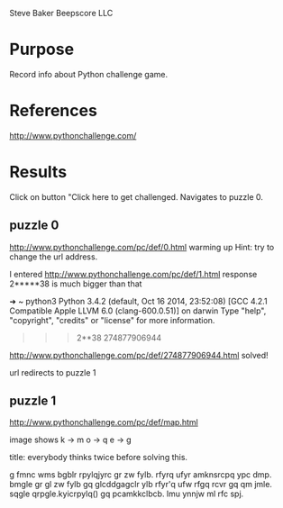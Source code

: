 Steve Baker Beepscore LLC

# Purpose
Record info about Python challenge game.

# References
http://www.pythonchallenge.com/

# Results
Click on button "Click here to get challenged.
Navigates to puzzle 0.

## puzzle 0
http://www.pythonchallenge.com/pc/def/0.html
warming up
Hint: try to change the url address.

I entered
http://www.pythonchallenge.com/pc/def/1.html
response
2*****38 is much bigger than that

➜  ~  python3
Python 3.4.2 (default, Oct 16 2014, 23:52:08)
[GCC 4.2.1 Compatible Apple LLVM 6.0 (clang-600.0.51)] on darwin
Type "help", "copyright", "credits" or "license" for more information.
>>> 2**38
274877906944

http://www.pythonchallenge.com/pc/def/274877906944.html
solved!

url redirects to puzzle 1

## puzzle 1
http://www.pythonchallenge.com/pc/def/map.html

image shows
k -> m
o -> q
e -> g

title: everybody thinks twice before solving this.

g fmnc wms bgblr rpylqjyrc gr zw fylb. rfyrq ufyr amknsrcpq ypc dmp.
bmgle gr gl zw fylb gq glcddgagclr ylb rfyr'q ufw rfgq rcvr gq qm jmle.
sqgle qrpgle.kyicrpylq() gq pcamkkclbcb. lmu ynnjw ml rfc spj.
